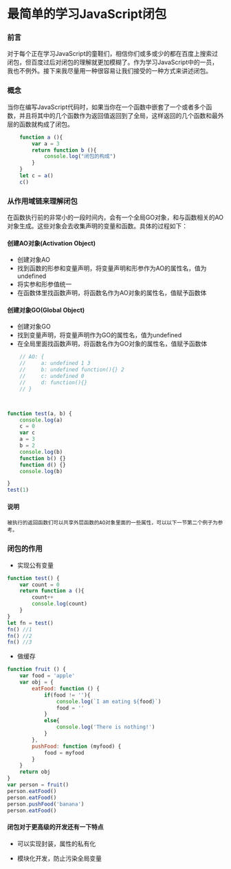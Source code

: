 #  最简单的学习JavaScript闭包
###  **前言** 
对于每个正在学习JavaScript的童鞋们，相信你们或多或少的都在百度上搜索过闭包，但百度过后对闭包的理解就更加模糊了。作为学习JavaScript中的一员，我也不例外。接下来我尽量用一种很容易让我们接受的一种方式来讲述闭包。

### 概念
当你在编写JavaScript代码时，如果当你在一个函数中嵌套了一个或者多个函数，并且将其中的几个函数作为返回值返回到了全局，这样返回的几个函数和最外层的函数就构成了闭包。

```js
    function a (){
        var a = 3
        return function b (){
            console.log("闭包的构成")
        }
    }
    let c = a()
    c()
```
### 从作用域链来理解闭包
在函数执行前的非常小的一段时间内，会有一个全局GO对象，和与函数相关的AO对象生成。这些对象会去收集声明的变量和函数。具体的过程如下：
#### 创建AO对象(Activation Object)
-   创建对象AO
-   找到函数的形参和变量声明，将变量声明和形参作为AO的属性名，值为undefined 
-   将实参和形参值统一
-   在函数体里找函数声明，将函数名作为AO对象的属性名，值赋予函数体
#### 创建对象GO(Global Object)
-    创建对象GO
-    找到变量声明，将变量声明作为GO的属性名，值为undefined
-    在全局里面找函数声明，将函数名作为GO对象的属性名，值赋予函数体

```js
    // AO: {
    //     a: undefined 1 3
    //     b: undefined function(){} 2
    //     c: undefined 0 
    //     d: function(){}
    // }



function test(a, b) {
    console.log(a)
    c = 0
    var c
    a = 3
    b = 2
    console.log(b)
    function b() {}
    function d() {}
    console.log(b)

}
test(1)
```
#### 说明
    被执行的返回函数们可以共享外层函数的AO对象里面的一些属性，可以以下一节第二个例子为参考。
### 闭包的作用
+ 实现公有变量
```js
function test() {
    var count = 0
    return function a (){
        count++
        console.log(count)
    }
}
let fn = test()
fn() //1
fn() //2
fn() //3
```
+ 做缓存
```js
function fruit () {
    var food = 'apple'
    var obj = {
        eatFood: function () {
            if(food != ''){
                console.log(`I am eating ${food}`)
                food = ''
            }
            else{
                console.log('There is nothing!')
            }
        },
        pushFood: function (myfood) {
            food = myfood
        }
    }
    return obj
}
var person = fruit()
person.eatFood()
person.eatFood()
person.pushFood('banana')
person.eatFood()
```
#### 闭包对于更高级的开发还有一下特点
+ 可以实现封装，属性的私有化

+ 模块化开发，防止污染全局变量

 